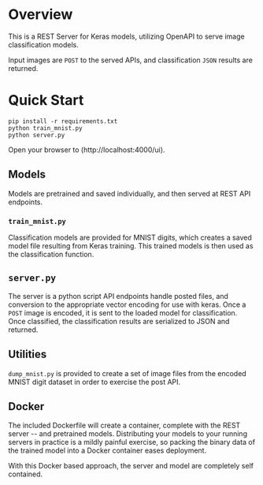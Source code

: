 # Overview
This is a REST Server for Keras models, utilizing OpenAPI to serve image classification
models.

Input images are `POST` to the served APIs, and classification `JSON` results are returned.

# Quick Start
```
pip install -r requirements.txt
python train_mnist.py
python server.py
```

Open your browser to (http://localhost:4000/ui).


## Models
Models are pretrained and saved individually, and then served at REST API endpoints.

### `train_mnist.py`
Classification models are provided for MNIST digits, which creates a saved model file resulting
from Keras training. This trained models is then used as the classification function.

## `server.py`
The server is a python script
API endpoints handle posted files, and conversion to the appropriate vector encoding for use with
keras. Once a `POST` image is encoded, it is sent to the loaded model for classification. Once classified,
the classification results are serialized to JSON and returned.

## Utilities
`dump_mnist.py` is provided to create a set of image files from the encoded MNIST digit dataset in order to
exercise the post API.

## Docker
The included Dockerfile will create a container, complete with the REST server -- and pretrained models. Distributing
your models to your running servers in practice is a mildly painful exercise, so packing the binary data of the
trained model into a Docker container eases deployment.

With this Docker based approach, the server and model are completely self contained.